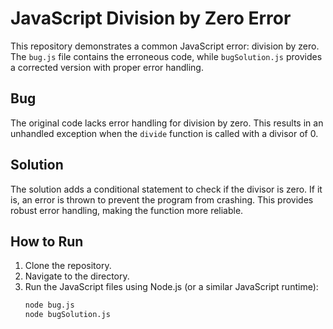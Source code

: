 # JavaScript Division by Zero Error

This repository demonstrates a common JavaScript error: division by zero. The `bug.js` file contains the erroneous code, while `bugSolution.js` provides a corrected version with proper error handling.

## Bug

The original code lacks error handling for division by zero.  This results in an unhandled exception when the `divide` function is called with a divisor of 0.

## Solution

The solution adds a conditional statement to check if the divisor is zero. If it is, an error is thrown to prevent the program from crashing.  This provides robust error handling, making the function more reliable.

## How to Run

1. Clone the repository.
2. Navigate to the directory.
3. Run the JavaScript files using Node.js (or a similar JavaScript runtime): 
   ```bash
   node bug.js
   node bugSolution.js
   ```